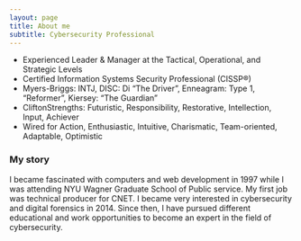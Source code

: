 ```yaml
---
layout: page
title: About me
subtitle: Cybersecurity Professional
---
```

- Experienced Leader & Manager at the Tactical, Operational, and Strategic Levels 
- Certified Information Systems Security Professional (CISSP®)
- Myers-Briggs: INTJ, DISC: Di “The Driver”, Enneagram: Type 1, “Reformer”, Kiersey: “The Guardian” 
- CliftonStrengths: Futuristic, Responsibility, Restorative, Intellection, Input, Achiever 
- Wired for Action, Enthusiastic, Intuitive, Charismatic, Team-oriented, Adaptable, Optimistic 

### My story
I became fascinated with computers and web development in 1997 while I was attending NYU Wagner Graduate School of Public service. 
My first job was technical producer for CNET. I became very interested in cybersecurity and digital forensics in 2014.
Since then, I have pursued different educational and work opportunities to become an expert in the field of cybersecurity.

